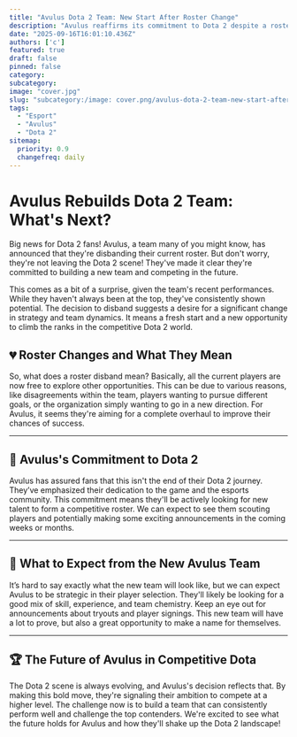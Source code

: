 ```yaml
---
title: "Avulus Dota 2 Team: New Start After Roster Change"
description: "Avulus reaffirms its commitment to Dota 2 despite a roster disband."
date: "2025-09-16T16:01:10.436Z"
authors: ['c']
featured: true
draft: false
pinned: false
category:
subcategory:
image: "cover.jpg"
slug: "subcategory:/image: cover.png/avulus-dota-2-team-new-start-after-roster-change"
tags:
  - "Esport"
  - "Avulus"
  - "Dota 2"
sitemap:
  priority: 0.9
  changefreq: daily
---
```


# Avulus Rebuilds Dota 2 Team: What's Next?

Big news for Dota 2 fans! Avulus, a team many of you might know, has announced that they're disbanding their current roster. But don't worry, they're not leaving the Dota 2 scene! They've made it clear they're committed to building a new team and competing in the future.

This comes as a bit of a surprise, given the team's recent performances. While they haven't always been at the top, they've consistently shown potential. The decision to disband suggests a desire for a significant change in strategy and team dynamics. It means a fresh start and a new opportunity to climb the ranks in the competitive Dota 2 world.

## 💔 Roster Changes and What They Mean

So, what does a roster disband mean? Basically, all the current players are now free to explore other opportunities. This can be due to various reasons, like disagreements within the team, players wanting to pursue different goals, or the organization simply wanting to go in a new direction. For Avulus, it seems they're aiming for a complete overhaul to improve their chances of success.

---

## 🚀 Avulus's Commitment to Dota 2

Avulus has assured fans that this isn't the end of their Dota 2 journey. They’ve emphasized their dedication to the game and the esports community. This commitment means they'll be actively looking for new talent to form a competitive roster. We can expect to see them scouting players and potentially making some exciting announcements in the coming weeks or months.

---

## 🤔 What to Expect from the New Avulus Team

It’s hard to say exactly what the new team will look like, but we can expect Avulus to be strategic in their player selection. They'll likely be looking for a good mix of skill, experience, and team chemistry. Keep an eye out for announcements about tryouts and player signings. This new team will have a lot to prove, but also a great opportunity to make a name for themselves.

---

## 🏆 The Future of Avulus in Competitive Dota

The Dota 2 scene is always evolving, and Avulus's decision reflects that. By making this bold move, they're signaling their ambition to compete at a higher level. The challenge now is to build a team that can consistently perform well and challenge the top contenders. We're excited to see what the future holds for Avulus and how they'll shake up the Dota 2 landscape!